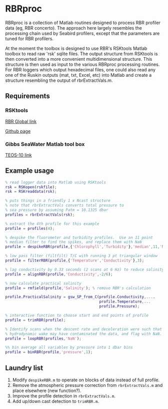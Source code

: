 # RBRproc

RBRproc is a collection of Matlab routines designed to process RBR
profiler data (eg, RBR concerto).  The approach here largely resembles
the processing chain used by Seabird profilers, except that the
parameters are tuned for RBR profilers.

At the moment the toolbox is designed to use RBR's RSKtools Matlab
toolbox to read raw 'rsk' sqlite files.  The output structure from
RSKtools is then converted into a more convenient multidimensional
structure.  This structure is then used as input to the various
RBRproc processing routines.  For RBR loggers which output hexadecimal
files, one could also read any one of the Ruskin outputs (mat, txt,
Excel, etc) into Matlab and create a structure resembling the output
of rbrExtractVals.m.


## Requirements

### RSKtools

[RBR Global link](http://www.rbr-global.com/support/matlab-tools)

[Github page](https://github.com/RBRglobal/RSKtools)


### Gibbs SeaWater Matlab tool box
[TEOS-10 link](http://www.teos-10.org/software.htm)

## Example usage

```matlab
% read logger data into Matlab using RSKtools
rsk = RSKopen(rskfile);
rsk = RSKreaddata(rsk);
```


```matlab
% puts things in a friendly 1 x Ncast structure
% note that rbrExtractVals converts total pressure to
% sea pressure by assuming Patm = 10.1325 dbar
profiles = rbrExtractVals(rsk); 

% extract the 4th profile for this example
profile = profiles(4);

% despike the fluorometer and turbidity profiles.  Use an 11 point
% median filter to find the spikes, and replace them with NaN
profile = despikeRBR(profile,{'Chlorophyll','Turbidity'},'median',11,'NaN');

% low pass filter (filtfilt) T/C with running 3 pt triangular window
profile = filterRBR(profile,{'Temperature','Conductivity'},3);

% lag conductivity by 0.33 seconds (2 scans at 6 Hz) to reduce salinity spiking
profile = alignRBR(profile,'Conductivity',-2/6);

% now calculate practical salinity
profile = rmfield(profile,'Salinity'); % remove RBR's calculation

profile.PracticalSalinity = gsw_SP_from_C(profile.Conductivity,....
                                          profile.Temperature,...
                                          profile.Pressure);

% interactive function to choose start and end points of profile
profile = trimRBR(profile);

% Identify scans when the descent rate and deceleration were such that
% hydrodynamic wake may have contaminated the data, and flag with NaN.
profile = loopRBR(profiles,'NaN');

%% bin average all variables by pressure into 1 dbar bins
profile = binRBR(profile,'pressure',1);

```

## Laundry list

1. Modify `despikeRBR.m` to operate on blocks of data instead of full profile.
2. Remove the atmospheric pressure correction from `rbrExtractVals.m`
   and place elsewhere (new function?).
3. Improve the profile detection in `rbrExtractVals.m`.
4. Add up/down cast detection to `trimRBR.m`.
